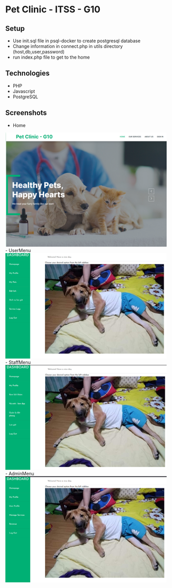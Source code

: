 # Pet Clinic - ITSS - G10
## Setup
- Use init.sql file in psql-docker to create postgresql database
- Change information in connect.php in utils directory (host,db,user,password)
- run index.php file to get to the home
## Technologies 
- PHP
- Javascript
- PostgreSQL
## Screenshots
- Home
<img src="res\img\Home.png">
- UserMenu
<img src="res\img\UserMenu.png">
- StaffMenu
<img src="res\img\StaffMenu.png">
- AdminMenu
<img src="res\img\AdminMenu.png">
